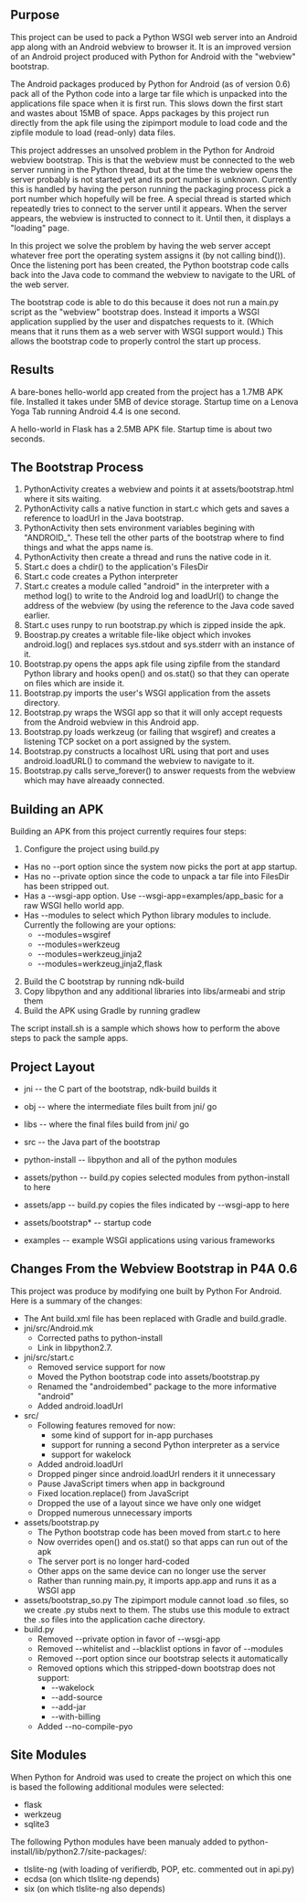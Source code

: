 ## Purpose

This project can be used to pack a Python WSGI web server into an Android app along
with an Android webview to browser it. It is an improved version of an Android
project produced with Python for Android with the "webview" bootstrap.

The Android packages produced by Python for Android (as of version 0.6) pack all
of the Python code into a large tar file which is unpacked into the applications
file space when it is first run. This slows down the first start and wastes about
15MB of space. Apps packages by this project run directly from the apk file using
the zipimport module to load code and the zipfile module to load (read-only) data
files.

This project addresses an unsolved problem in the Python for Android webview
bootstrap. This is that the webview must be connected to the web server running
in the Python thread, but at the time the webview opens the server probably is
not started yet and its port number is unknown. Currently this is handled by
having the person running the packaging process pick a port number which hopefully
will be free. A special thread is started which repeatedly tries to connect to the
server until it appears. When the server appears, the webview is instructed to
connect to it. Until then, it displays a "loading" page.

In this project we solve the problem by having the web server accept whatever
free port the operating system assigns it (by not calling bind()). Once the
listening port has been created, the Python bootstrap code calls back into the
Java code to command the webview to navigate to the URL of the web server.

The bootstrap code is able to do this because it does not run a main.py script
as the "webview" bootstrap does. Instead it imports a WSGI application supplied
by the user and dispatches requests to it. (Which means that it runs them
as a web server with WSGI support would.) This allows the bootstrap code to
properly control the start up process.

## Results

A bare-bones hello-world app created from the project has a 1.7MB APK file.
Installed it takes under 5MB of device storage. Startup time on a Lenova
Yoga Tab running Android 4.4 is one second.

A hello-world in Flask has a 2.5MB APK file. Startup time is about two seconds.

## The Bootstrap Process

1. PythonActivity creates a webview and points it at assets/bootstrap.html
   where it sits waiting.
2. PythonActivity calls a native function in start.c which gets and saves
   a reference to loadUrl in the Java bootstrap.
3. PythonActivity then sets environment variables begining with "ANDROID\_".
   These tell the other parts of the bootstrap where to find things and what
   the apps name is.
4. PythonActivity then create a thread and runs the native code in it.
5. Start.c does a chdir() to the application's FilesDir
6. Start.c code creates a Python interpreter
7. Start.c creates a module called "android" in the interpreter with
   a method log() to write to the Android log and loadUrl() to change
   the address of the webview (by using the reference to the Java code saved
   earlier.
8. Start.c uses runpy to run bootstrap.py which is zipped inside
   the apk.
9. Boostrap.py creates a writable file-like object which invokes android.log()
   and replaces sys.stdout and sys.stderr with an instance of it.
10. Bootstrap.py opens the apps apk file using zipfile from the standard
   Python library and hooks open() and os.stat() so that they can operate
   on files which are inside it.
10. Bootstrap.py imports the user's WSGI application from the assets directory.
11. Bootstrap.py wraps the WSGI app so that it will only accept requests from
   the Android webview in this Android app.
12. Bootstrap.py loads werkzeug (or failing that wsgiref) and creates a listening
   TCP socket on a port assigned by the system.
13. Bootstrap.py constructs a localhost URL using that port and uses
   android.loadURL() to command the webview to navigate to it.
14. Bootstrap.py calls serve\_forever() to answer requests from the webview
  which may have alreaady connected.

## Building an APK

Building an APK from this project currently requires four steps:

1. Configure the project using build.py
 * Has no --port option since the system now picks the port at app startup.
 * Has no --private option since the code to unpack a tar file into
   FilesDir has been stripped out.
 * Has a --wsgi-app option. Use --wsgi-app=examples/app\_basic for
   a raw WSGI hello world app.
 * Has --modules to select which Python library modules to include.
   Currently the following are your options:
   * --modules=wsgiref
   * --modules=werkzeug
   * --modules=werkzeug,jinja2
   * --modules=werkzeug,jinja2,flask
2. Build the C bootstrap by running ndk-build
3. Copy libpython and any additional libraries into libs/armeabi and strip them
4. Build the APK using Gradle by running gradlew

The script install.sh is a sample which shows how to perform the above steps
to pack the sample apps.

## Project Layout

* jni -- the C part of the bootstrap, ndk-build builds it
 * obj -- where the intermediate files built from jni/ go
 * libs -- where the final files build from jni/ go

* src -- the Java part of the bootstrap

* python-install -- libpython and all of the python modules

* assets/python -- build.py copies selected modules from python-install to here

* assets/app -- build.py copies the files indicated by --wsgi-app to here

* assets/bootstrap\* -- startup code

* examples -- example WSGI applications using various frameworks

## Changes From the Webview Bootstrap in P4A 0.6

This project was produce by modifying one built by Python For Android.
Here is a summary of the changes:

* The Ant build.xml file has been replaced with Gradle and build.gradle.
* jni/src/Android.mk
  * Corrected paths to python-install
  * Link in libpython2.7.
* jni/src/start.c
  * Removed service support for now
  * Moved the Python bootstrap code into assets/bootstrap.py
  * Renamed the "androidembed" package to the more informative "android"
  * Added android.loadUrl
* src/
  * Following features removed for now:
    * some kind of support for in-app purchases
    * support for running a second Python interpreter as a service
    * support for wakelock
  * Added android.loadUrl
  * Dropped pinger since android.loadUrl renders it it unnecessary
  * Pause JavaScript timers when app in background
  * Fixed location.replace() from JavaScript
  * Dropped the use of a layout since we have only one widget
  * Dropped numerous unnecessary imports
* assets/bootstrap.py
  * The Python bootstrap code has been moved from start.c to here
  * Now overrides open() and os.stat() so that apps can run out of the apk
  * The server port is no longer hard-coded
  * Other apps on the same device can no longer use the server
  * Rather than running main.py, it imports app.app and runs it as a WSGI app
* assets/bootstrap_so.py
  The zipimport module cannot load .so files, so we create .py stubs next
  to them. The stubs use this module to extract the .so files into the
  application cache directory.
* build.py
  * Removed --private option in favor of --wsgi-app
  * Removed --whitelist and --blacklist options in favor of --modules
  * Removed --port option since our bootstrap selects it automatically
  * Removed options which this stripped-down bootstrap does not support:
    * --wakelock
    * --add-source
    * --add-jar
    * --with-billing
  * Added --no-compile-pyo

## Site Modules

When Python for Android was used to create the project on which this one is based
the following additional modules were selected:

* flask
* werkzeug
* sqlite3

The following Python modules have been manualy added
to python-install/lib/python2.7/site-packages/:

* tlslite-ng (with loading of verifierdb, POP, etc. commented out in api.py)
* ecdsa (on which tlslite-ng depends)
* six (on which tlslite-ng also depends)

